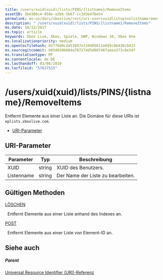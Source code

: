 ```yaml
---
title: /users/xuid(xuid)/lists/PINS/{listname}/RemoveItems
assetID: 3b4386c4-958e-a3bb-5b67-cc3d3e47be54
permalink: en-us/docs/xboxlive/rest/uri-usersxuidlistspinslistnameremoveitems.html
description: " /users/xuid(xuid)/lists/PINS/{listname}/RemoveItems"
ms.date: 10/12/2017
ms.topic: article
keywords: Xbox Live, Xbox, Spiele, UWP, Windows 10, Xbox One
ms.localizationpriority: medium
ms.openlocfilehash: b5776d0cda53847e134495611e695cb6436cb433
ms.sourcegitcommit: b034650b684a767274d5d88746faeea373c8e34f
ms.translationtype: MT
ms.contentlocale: de-DE
ms.lasthandoff: 03/06/2019
ms.locfileid: "57617515"
---
```

# <a name="usersxuidxuidlistspinslistnameremoveitems"></a>/users/xuid(xuid)/lists/PINS/{listname}/RemoveItems
Entfernt Elemente aus einer Liste an. Die Domäne für diese URIs ist `eplists.xboxlive.com`.
 
  * [URI-Parameter](#ID4EV)
 
<a id="ID4EV"></a>

 
## <a name="uri-parameters"></a>URI-Parameter 
 
| Parameter| Typ| Beschreibung| 
| --- | --- | --- | 
| XUID| string| XUID des Benutzers.| 
| Listenname| string| Der Name der Liste zu bearbeiten.| 
  
<a id="ID4E5B"></a>

 
## <a name="valid-methods"></a>Gültigen Methoden

[LÖSCHEN](uri-usersxuidlistspinslistnameremoveitemsdelete.md)

&nbsp;&nbsp;Entfernt Elemente aus einer Liste anhand des Indexes an.

[POST](uri-usersxuidlistspinslistnameremoveitemspost.md)

&nbsp;&nbsp;Entfernt Elemente aus einer Liste von Element-ID an.
 
<a id="ID4ELC"></a>

 
## <a name="see-also"></a>Siehe auch
 
<a id="ID4ENC"></a>

 
##### <a name="parent"></a>Parent 

[Universal Resource Identifier (URI)-Referenz](../atoc-xboxlivews-reference-uris.md)

   
